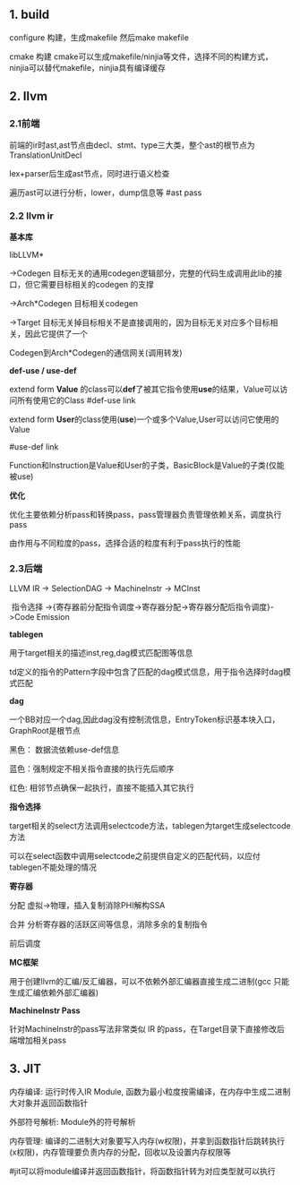 ## **1. build**

configure 构建，生成makefile 然后make makefile

cmake 构建 cmake可以生成makefile/ninjia等文件，选择不同的构建方式，ninjia可以替代makefile，ninjia具有编译缓存

## 2. llvm

### **2.1前端**

前端的ir时ast,ast节点由decl、stmt、type三大类，整个ast的根节点为TranslationUnitDecl

lex+parser后生成ast节点，同时进行语义检查

遍历ast可以进行分析，lower，dump信息等  #ast pass

### **2.2 llvm ir**

**基本库**

libLLVM*

->Codegen 目标无关的通用codegen逻辑部分，完整的代码生成调用此lib的接口，但它需要目标相关的codegen 的支撑

->Arch*Codegen 目标相关codegen

->Target 目标无关掉目标相关不是直接调用的，因为目标无关对应多个目标相关，因此它提供了一个

Codegen到Arch*Codegen的通信网关(调用转发)

**def-use / use-def**

extend form **Value** 的class可以**def**了被其它指令使用**use**的结果，Value可以访问所有使用它的Class #def-use link  

extend form **User**的class使用(**use**)一个或多个Value,User可以访问它使用的Value 

#use-def link

Function和Instruction是Value和User的子类，BasicBlock是Value的子类(仅能被use)

**优化**

优化主要依赖分析pass和转换pass，pass管理器负责管理依赖关系，调度执行pass

由作用与不同粒度的pass，选择合适的粒度有利于pass执行的性能

### **2.3后端** 

LLVM IR -> SelectionDAG  ->  MachineInstr ->  MCInst

​							指令选择 ->{寄存器前分配指令调度->寄存器分配->寄存器分配后指令调度}->Code Emission

**tablegen** 

用于target相关的描述inst,reg,dag模式匹配图等信息

td定义的指令的Pattern字段中包含了匹配的dag模式信息，用于指令选择时dag模式匹配

**dag**

一个BB对应一个dag,因此dag没有控制流信息，EntryToken标识基本块入口，GraphRoot是根节点

黑色： 数据流依赖use-def信息

蓝色：强制规定不相关指令直接的执行先后顺序

红色: 相邻节点确保一起执行，直接不能插入其它执行

**指令选择**

target相关的select方法调用selectcode方法，tablegen为target生成selectcode方法

可以在select函数中调用selectcode之前提供自定义的匹配代码，以应付tablegen不能处理的情况

**寄存器**

分配 虚拟->物理，插入复制消除PHI解构SSA

合并 分析寄存器的活跃区间等信息，消除多余的复制指令

前后调度

**MC框架**

用于创建llvm的汇编/反汇编器，可以不依赖外部汇编器直接生成二进制(gcc 只能生成汇编依赖外部汇编器)

**MachineInstr Pass**

针对MachineInstr的pass写法非常类似 IR 的pass，在Target目录下直接修改后端增加相关pass

## 3. JIT

内存编译: 运行时传入IR Module, 函数为最小粒度按需编译，在内存中生成二进制大对象并返回函数指针

外部符号解析: Module外的符号解析

内存管理: 编译的二进制大对象要写入内存(w权限)，并拿到函数指针后跳转执行(x权限)，内存管理要负责内存的分配，回收以及设置内存权限等

#jit可以将module编译并返回函数指针，将函数指针转为对应类型就可以执行















